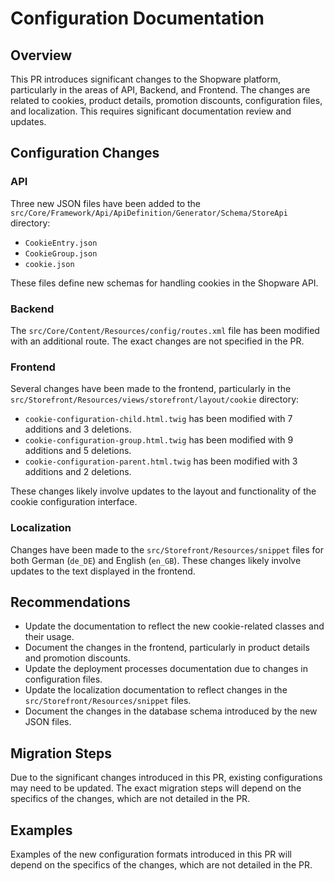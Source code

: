 # Configuration Documentation

## Overview

This PR introduces significant changes to the Shopware platform, particularly in the areas of API, Backend, and Frontend. The changes are related to cookies, product details, promotion discounts, configuration files, and localization. This requires significant documentation review and updates.

## Configuration Changes

### API

Three new JSON files have been added to the `src/Core/Framework/Api/ApiDefinition/Generator/Schema/StoreApi` directory:

- `CookieEntry.json`
- `CookieGroup.json`
- `cookie.json`

These files define new schemas for handling cookies in the Shopware API. 

### Backend

The `src/Core/Content/Resources/config/routes.xml` file has been modified with an additional route. The exact changes are not specified in the PR.

### Frontend

Several changes have been made to the frontend, particularly in the `src/Storefront/Resources/views/storefront/layout/cookie` directory:

- `cookie-configuration-child.html.twig` has been modified with 7 additions and 3 deletions.
- `cookie-configuration-group.html.twig` has been modified with 9 additions and 5 deletions.
- `cookie-configuration-parent.html.twig` has been modified with 3 additions and 2 deletions.

These changes likely involve updates to the layout and functionality of the cookie configuration interface.

### Localization

Changes have been made to the `src/Storefront/Resources/snippet` files for both German (`de_DE`) and English (`en_GB`). These changes likely involve updates to the text displayed in the frontend.

## Recommendations

- Update the documentation to reflect the new cookie-related classes and their usage.
- Document the changes in the frontend, particularly in product details and promotion discounts.
- Update the deployment processes documentation due to changes in configuration files.
- Update the localization documentation to reflect changes in the `src/Storefront/Resources/snippet` files.
- Document the changes in the database schema introduced by the new JSON files.

## Migration Steps

Due to the significant changes introduced in this PR, existing configurations may need to be updated. The exact migration steps will depend on the specifics of the changes, which are not detailed in the PR.

## Examples

Examples of the new configuration formats introduced in this PR will depend on the specifics of the changes, which are not detailed in the PR.